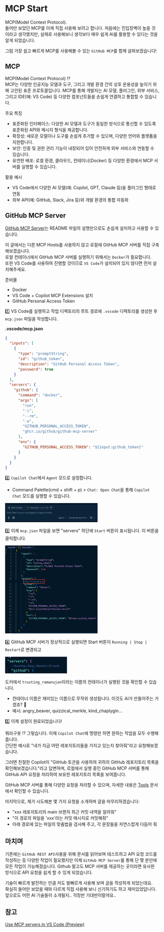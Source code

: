 <!-- filepath: /Users/aaron/gitRepository/blog/contents/mcp.md -->
# MCP Start

MCP(Model Context Protocol).  
들어만 보았던 MCP를 이제 직접 사용해 보려고 합니다. 처음에는 진입장벽이 높을 것이라고 생각했지만, 실제로 사용해보니 생각보다 매우 쉽게 AI를 활용할 수 있다는 것을 알게 되었습니다.

그럼 가장 쉽고 빠르게 MCP를 사용해볼 수 있는 `GitHub MCP`를 함께 살펴보겠습니다!

## MCP

MCP(Model Context Protocol) ⁉️  
MCP는 다양한 인공지능 모델과 도구, 그리고 개발 환경 간의 상호 운용성을 높이기 위해 고안된 표준 프로토콜입니다. MCP를 통해 개발자는 AI 모델, 플러그인, 외부 서비스, 그리고 IDE(예: VS Code) 등 다양한 컴포넌트들을 손쉽게 연결하고 통합할 수 있습니다.

주요 특징
- 표준화된 인터페이스: 다양한 AI 모델과 도구가 동일한 방식으로 통신할 수 있도록 표준화된 API와 메시지 형식을 제공합니다.
- 확장성: 새로운 모델이나 도구를 손쉽게 추가할 수 있으며, 다양한 언어와 플랫폼을 지원합니다.
- 보안: 인증 및 권한 관리 기능이 내장되어 있어 안전하게 외부 서비스와 연동할 수 있습니다.
- 유연한 배포: 로컬 환경, 클라우드, 컨테이너(Docker) 등 다양한 환경에서 MCP 서버를 실행할 수 있습니다.

활용 예시
- VS Code에서 다양한 AI 모델(예: Copilot, GPT, Claude 등)을 플러그인 형태로 연동
- 외부 API(예: GitHub, Slack, Jira 등)와 개발 환경의 통합 자동화

## GitHub MCP Server

[GitHub MCP Server](https://github.com/github/github-mcp-server?tab=readme-ov-file#installation)는 README 파일의 설명만으로도 손쉽게 설치하고 사용할 수 있습니다.

이 글에서는 다른 MCP Hosts를 사용하지 않고 로컬에 GitHub MCP 서버를 직접 구축해보겠습니다.  
로컬 컨테이너에서 GitHub MCP 서버를 실행하기 위해서는 `Docker`가 필요합니다.  
또한 VS Code를 사용하여 진행할 것이므로 `VS Code`가 설치되어 있지 않다면 먼저 설치해주세요.

준비물
- Docker
- VS Code + Copilot MCP Extensions 설치
- GitHub Personal Access Token

1️⃣ VS Code를 실행하고 작업 디렉토리의 루트 경로에 `.vscode` 디렉토리를 생성한 후 `mcp.json` 파일을 작성합니다.

**.vscode/mcp.json**


```json
{
  "inputs": [
    {
      "type": "promptString",
      "id": "github_token",
      "description": "GitHub Personal Access Token",
      "password": true
    }
  ],
  "servers": {
    "github": {
      "command": "docker",
      "args": [
        "run",
        "-i",
        "--rm",
        "-e",
        "GITHUB_PERSONAL_ACCESS_TOKEN",
        "ghcr.io/github/github-mcp-server"
      ],
      "env": {
        "GITHUB_PERSONAL_ACCESS_TOKEN": "${input:github_token}"
      }
    }
  }
}
```

2️⃣ `Copilot Chat`에서 `Agent` 모드로 설정합니다.
- Command Palette(cmd + shift + p) > `Chat: Open Chat`을 통해 `Copilot Chat` 모드를 실행할 수 있습니다.

<img src="https://github.com/jihunparkme/blog/blob/main/img/mcp/chat-tool.png?raw=true" width="60%">

3️⃣ 이제 `mcp.json` 파일을 보면 "servers" 하단에 `Start` 버튼이 표시됩니다. 이 버튼을 클릭합니다.

<img src="https://github.com/jihunparkme/blog/blob/main/img/mcp/mcp-md.png?raw=true" width="60%">

4️⃣ GitHub MCP 서버가 정상적으로 실행되면 Start 버튼이 `Running | Stop | Restart`로 변경되고 

<img src="https://github.com/jihunparkme/blog/blob/main/img/mcp/mcp-running.png?raw=true" width="40%">

도커에서 `trusting_ramanujan`이라는 이름의 컨테이너가 실행된 것을 확인할 수 있습니다.
- 컨테이너 이름은 재미있는 이름으로 무작위 생성됩니다. 이것도 AI가 만들어주는 거겠죠? 🧐
- 예시: angry_beaver, quizzical_merkle, kind_chaplygin...

5️⃣ 이제 설정이 완료되었습니다!

뭐라구욧 ⁉️ 그렇습니다. 이제 `Copilot Chat`에 명령만 하면 원하는 작업을 모두 수행해줍니다.  
간단한 예시로 "내가 지금 어떤 레포지토리들을 가지고 있는지 찾아줘"라고 요청해보겠습니다.

그러면 친절한 Copilot이 "GitHub 토큰을 사용하여 귀하의 GitHub 레포지토리 목록을 확인해보겠습니다."라고 답변하며, 로컬에서 실행 중인 GitHub MCP 서버를 통해 GitHub API 요청을 처리하여 보유한 레포지토리 목록을 보여줍니다.

GitHub MCP 서버를 통해 다양한 요청을 처리할 수 있으며, 자세한 내용은 [Tools](https://github.com/github/github-mcp-server?tab=readme-ov-file#tools) 문서에서 확인할 수 있습니다.

마지막으로, 제가 시도해본 몇 가지 요청을 소개하며 글을 마무리하겠습니다:
- "xxx 레포지토리의 main 브랜치 최근 커밋 내역을 알려줘"
- "이 경로의 파일을 'xxx'라는 커밋 메시지로 커밋해줘"
- 아래 경로에 있는 파일의 맞춤법을 검사해 주고, 각 문장들을 자연스럽게 다듬어 줘

## 마치며

기존에는 `GitHub REST API`사용을 위해 문서를 읽어보며 테스트하고 API 요청 코드를 작성하는 등 다양한 작업이 필요했지만 이제 `GitHub MCP Server`를 통해 단 몇 분만에 모든 작업이 가능해졌습니다. Github 말고도 MCP 서버를 제공하는 곳이라면 유사한 방식으로 API 요청을 쉽게 할 수 있게 되었습니다.

기술이 빠르게 발전하는 만큼 저도 발빠르게 사용해 보며 글을 작성하게 되었는데요.  
확실히 들어만 보았을 때와 다르게 직접 사용해 보니 신기하기도 하고 재미있었답니다.  
앞으로도 어떤 AI 기술들이 소개될지.. 걱정반 기대반이랄까요..

## 참고

[Use MCP servers in VS Code (Preview)](https://code.visualstudio.com/docs/copilot/chat/mcp-servers)


